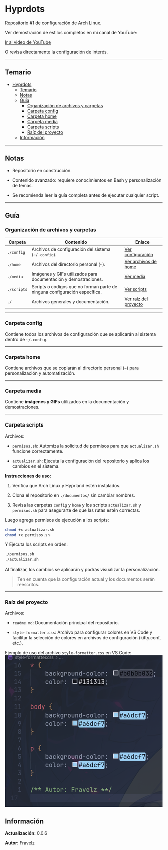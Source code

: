 # Hyprdots

Repositorio #1 de configuración de Arch Linux.

Ver demostración de estilos completos en mi canal de YouTube:

[Ir al video de YouTube](https://www.youtube.com/watch?v=xmqRhAnfWSc&t=1s)

O revisa directamente la configuración de interés.

---

## Temario

- [Hyprdots](#hyprdots)
  - [Temario](#temario)
  - [Notas](#notas)
  - [Guía](#guía)
    - [Organización de archivos y carpetas](#organización-de-archivos-y-carpetas)
    - [Carpeta config](#carpeta-config)
    - [Carpeta home](#carpeta-home)
    - [Carpeta media](#carpeta-media)
    - [Carpeta scripts](#carpeta-scripts)
    - [Raíz del proyecto](#raíz-del-proyecto)
  - [Información](#información)

---

## Notas

- Repositorio en construcción.  

- Contenido avanzado: requiere conocimientos en Bash y personalización de temas.  

- Se recomienda leer la guía completa antes de ejecutar cualquier script.

---

## Guía

### Organización de archivos y carpetas

| Carpeta      | Contenido                                                                 | Enlace                                     |
| ------------ | ------------------------------------------------------------------------ | ----------------------------------------- |
| `./config`   | Archivos de configuración del sistema (`~/.config`).                     | [Ver configuración](#carpeta-config)      |
| `./home`     | Archivos del directorio personal (`~`).                                   | [Ver archivos de home](#carpeta-home)     |
| `./media`    | Imágenes y GIFs utilizados para documentación y demostraciones.          | [Ver media](#carpeta-media)               |
| `./scripts`  | Scripts o códigos que no forman parte de ninguna configuración específica.| [Ver scripts](#carpeta-scripts)           |
| `./`         | Archivos generales y documentación.                                       | [Ver raíz del proyecto](#raíz-del-proyecto)|

---

### Carpeta config

Contiene todos los archivos de configuración que se aplicarán al sistema dentro de `~/.config`.  

---

### Carpeta home

Contiene archivos que se copiarán al directorio personal (`~`) para personalización y automatización.  

---

### Carpeta media

Contiene **imágenes y GIFs** utilizados en la documentación y demostraciones.  

---

### Carpeta scripts

Archivos:

- `permisos.sh`: Automiza la solicitud de permisos para que `actualizar.sh` funcione correctamente.

- `actualizar.sh`: Ejecuta la configuración del repositorio y aplica los cambios en el sistema.  

**Instrucciones de uso:**

1. Verifica que Arch Linux y Hyprland estén instalados.  

2. Clona el repositorio en `./documentos/` sin cambiar nombres.  

3. Revisa las carpetas `config` y `home` y los scripts `actualizar.sh` y `permisos.sh` para asegurarte de que las rutas estén correctas.  

Luego agrega permisos de ejecución a los scripts:

``` bash
chmod +x actualizar.sh
chmod +x permisos.sh
````

Y Ejecuta los scripts en orden:

``` bash
./permisos.sh
./actualizar.sh
```

Al finalizar, los cambios se aplicarán y podrás visualizar la personalización.

> Ten en cuenta que la configuración actual y los documentos serán reescritos.

---

### Raíz del proyecto

Archivos:

- `readme.md`: Documentación principal del repositorio.

- `style-formatter.css`: Archivo para configurar colores en VS Code y facilitar la selección de colores en archivos de configuración (kitty.conf, etc.).

Ejemplo de uso del archivo `style-formatter.css` en VS Code:
![Opción de colores en VS Code](./media/style-formatter.png)

## Información

**Actualización:** 0.0.6

**Autor:** Fravelz
